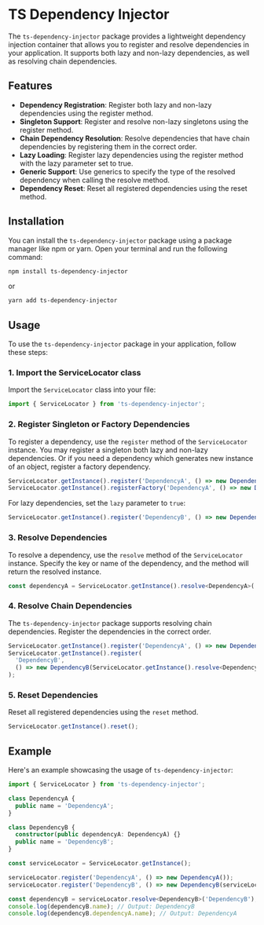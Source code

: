 # TS Dependency Injector

The `ts-dependency-injector` package provides a lightweight dependency injection container that allows you to register and resolve dependencies in your application. It supports both lazy and non-lazy dependencies, as well as resolving chain dependencies.

## Features

- **Dependency Registration**: Register both lazy and non-lazy dependencies using the register method.
- **Singleton Support**: Register and resolve non-lazy singletons using the register method.
- **Chain Dependency Resolution**: Resolve dependencies that have chain dependencies by registering them in the correct order.
- **Lazy Loading**: Register lazy dependencies using the register method with the lazy parameter set to true.
- **Generic Support**: Use generics to specify the type of the resolved dependency when calling the resolve method.
- **Dependency Reset**: Reset all registered dependencies using the reset method.

## Installation

You can install the `ts-dependency-injector` package using a package manager like npm or yarn. Open your terminal and run the following command:

```bash
npm install ts-dependency-injector
```

or

```bash
yarn add ts-dependency-injector
```

## Usage

To use the `ts-dependency-injector` package in your application, follow these steps:

### 1. Import the ServiceLocator class

Import the `ServiceLocator` class into your file:

```ts
import { ServiceLocator } from 'ts-dependency-injector';
```

### 2. Register Singleton or Factory Dependencies

To register a dependency, use the `register` method of the `ServiceLocator` instance. You may register a singleton both lazy and non-lazy dependencies. Or if you need a dependency which generates new instance of an object, register a factory dependency.

```ts
ServiceLocator.getInstance().register('DependencyA', () => new DependencyA(), false, (e) => {});
ServiceLocator.getInstance().registerFactory('DependencyA', () => new DependencyA());
```

For lazy dependencies, set the `lazy` parameter to `true`:

```ts
ServiceLocator.getInstance().register('DependencyB', () => new DependencyB(), true);
```

### 3. Resolve Dependencies

To resolve a dependency, use the `resolve` method of the `ServiceLocator` instance. Specify the key or name of the dependency, and the method will return the resolved instance.

```ts
const dependencyA = ServiceLocator.getInstance().resolve<DependencyA>('DependencyA');
```

### 4. Resolve Chain Dependencies

The `ts-dependency-injector` package supports resolving chain dependencies. Register the dependencies in the correct order.

```ts
ServiceLocator.getInstance().register('DependencyA', () => new DependencyA());
ServiceLocator.getInstance().register(
  'DependencyB',
  () => new DependencyB(ServiceLocator.getInstance().resolve<DependencyA>('DependencyA')),
);
```

### 5. Reset Dependencies

Reset all registered dependencies using the `reset` method.

```ts
ServiceLocator.getInstance().reset();
```

## Example

Here's an example showcasing the usage of `ts-dependency-injector`:

```ts
import { ServiceLocator } from 'ts-dependency-injector';

class DependencyA {
  public name = 'DependencyA';
}

class DependencyB {
  constructor(public dependencyA: DependencyA) {}
  public name = 'DependencyB';
}

const serviceLocator = ServiceLocator.getInstance();

serviceLocator.register('DependencyA', () => new DependencyA());
serviceLocator.register('DependencyB', () => new DependencyB(serviceLocator.resolve<DependencyA>('DependencyA')));

const dependencyB = serviceLocator.resolve<DependencyB>('DependencyB');
console.log(dependencyB.name); // Output: DependencyB
console.log(dependencyB.dependencyA.name); // Output: DependencyA
```
